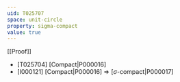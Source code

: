 ```yaml
---
uid: T025707
space: unit-circle
property: sigma-compact
value: true
---
```

[[Proof]]

* [T025704] [Compact|P000016]
* [I000121] [Compact|P000016] => [$\sigma$-compact|P000017]


